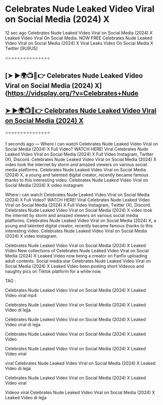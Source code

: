 ﻿# Celebrates Nude Leaked Video Viral on Social Media (2024) X



12 sec ago Celebrates Nude Leaked Video Viral on Social Media (2024) X Leaked Video Viral On Social Media. NOW FREE Celebrates Nude Leaked Video Viral on Social Media (2024) X Viral Leaks Video On Social Media X Twitter [9U9US]

⭐⭐⭐⭐⭐⭐⭐⭐⭐⭐⭐⭐⭐⭐⭐

## [➤ ►🌍📺📱👉 Celebrates Nude Leaked Video Viral on Social Media (2024) X](https://vidsplay.org/?v=Celebrates+Nude

## [➤ ►🌍📺📱👉 Celebrates Nude Leaked Video Viral on Social Media (2024) X](https://vidsplay.org/?v=Celebrates+Nude)


⭐⭐⭐⭐⭐⭐⭐⭐⭐⭐⭐⭐⭐⭐⭐



1 seconds ago — Where i can watch Celebrates Nude Leaked Video Viral on Social Media (2024) X Full Video? WATCH HERE! Viral Celebrates Nude Leaked Video Viral on Social Media (2024) X Full Video Instagram, Twitter (X), Discord. Celebrates Nude Leaked Video Viral on Social Media (2024) X video took the internet by storm and amazed viewers on various social media platforms. Celebrates Nude Leaked Video Viral on Social Media (2024) X, a young and talented digital creator, recently became famous thanks to this interesting video. Celebrates Nude Leaked Video Viral on Social Media (2024) X video instagram

Where i can watch Celebrates Nude Leaked Video Viral on Social Media (2024) X Full Video? WATCH HERE! Viral Celebrates Nude Leaked Video Viral on Social Media (2024) X Full Video Instagram, Twitter (X), Discord. Celebrates Nude Leaked Video Viral on Social Media (2024) X video took the internet by storm and amazed viewers on various social media platforms. Celebrates Nude Leaked Video Viral on Social Media (2024) X, a young and talented digital creator, recently became famous thanks to this interesting video. Celebrates Nude Leaked Video Viral on Social Media (2024) X video Instagram.

Celebrates Nude Leaked Video Viral on Social Media (2024) X Leaked Video New collections of Celebrates Nude Leaked Video Viral on Social Media (2024) X Leaked Video now being a creator on Fanfix uploading adult contents. Social media star Celebrates Nude Leaked Video Viral on Social Media (2024) X Leaked Video been posting short Videoos and naughty pics on Tiktok platform for a while now.

TAG :

 

Celebrates Nude Leaked Video Viral on Social Media (2024) X Leaked Video viral mp4

 

Celebrates Nude Leaked Video Viral on Social Media (2024) X Leaked Video di lejja

 

Celebrates Nude Leaked Video Viral on Social Media (2024) X Leaked Video viral di lejja

 

Celebrates Nude Leaked Video Viral on Social Media (2024) X Leaked Video

 

Celebrates Nude Leaked Video Viral on Social Media (2024) X Leaked Video viral

 

viral Celebrates Nude Leaked Video Viral on Social Media (2024) X Leaked Video di lejja

 

Celebrates Nude Leaked Video Viral on Social Media (2024) X Leaked Video viral

 

Videoo viral Celebrates Nude Leaked Video Viral on Social Media (2024) X Leaked Video di lejja